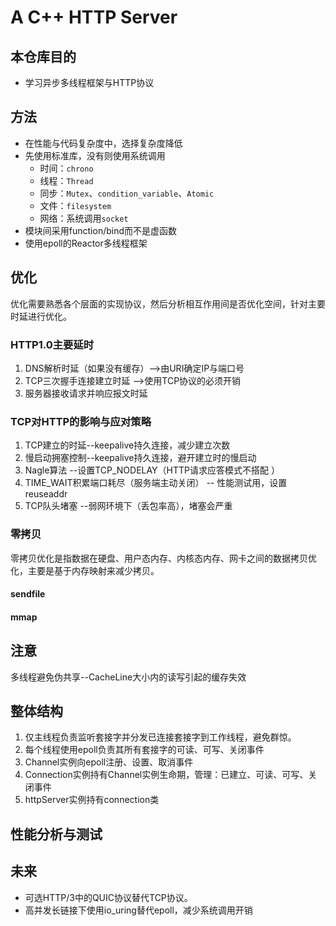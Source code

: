 # A C++ HTTP Server

## 本仓库目的

- 学习异步多线程框架与HTTP协议

## 方法

- 在性能与代码复杂度中，选择复杂度降低
- 先使用标准库，没有则使用系统调用
    - 时间：`chrono`
    - 线程：`Thread`
    - 同步：`Mutex`、`condition_variable`、`Atomic`
    - 文件：`filesystem`
    - 网络：系统调用`socket`
- 模块间采用function/bind而不是虚函数
- 使用epoll的Reactor多线程框架

## 优化

优化需要熟悉各个层面的实现协议，然后分析相互作用间是否优化空间，针对主要时延进行优化。

### HTTP1.0主要延时

1. DNS解析时延（如果没有缓存）-->由URI确定IP与端口号
2. TCP三次握手连接建立时延 -->使用TCP协议的必须开销
3. 服务器接收请求并响应报文时延

### TCP对HTTP的影响与应对策略

1. TCP建立的时延--keepalive持久连接，减少建立次数
2. 慢启动拥塞控制--keepalive持久连接，避开建立时的慢启动
3. Nagle算法 --设置TCP_NODELAY（HTTP请求应答模式不搭配 ）
4. TIME_WAIT积累端口耗尽（服务端主动关闭） -- 性能测试用，设置reuseaddr
5. TCP队头堵塞 --弱网环境下（丢包率高），堵塞会严重

### 零拷贝

零拷贝优化是指数据在硬盘、用户态内存、内核态内存、网卡之间的数据拷贝优化，主要是基于内存映射来减少拷贝。

#### sendfile

#### mmap

## 注意

多线程避免伪共享--CacheLine大小内的读写引起的缓存失效

## 整体结构

1. 仅主线程负责监听套接字并分发已连接套接字到工作线程，避免群惊。
2. 每个线程使用epoll负责其所有套接字的可读、可写、关闭事件
3. Channel实例向epoll注册、设置、取消事件
4. Connection实例持有Channel实例生命期，管理：已建立、可读、可写、关闭事件
5. httpServer实例持有connection类

## 性能分析与测试



## 未来

- 可选HTTP/3中的QUIC协议替代TCP协议。
- 高并发长链接下使用io_uring替代epoll，减少系统调用开销